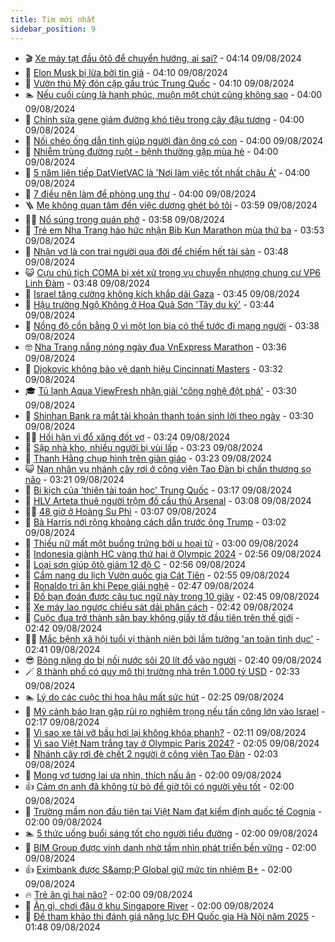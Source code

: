 ```yaml
---
title: Tim mới nhất
sidebar_position: 9
---
```


<!-- vnexpress-tin-moi-nhat:START -->
- 🎬 [Xe máy tạt đầu ôtô để chuyển hướng, ai sai?](https://vnexpress.net/xe-may-tat-dau-oto-de-chuyen-huong-ai-sai-4779489.html) - 04:14 09/08/2024
- 🐎 [Elon Musk bị lừa bởi tin giả](https://vnexpress.net/elon-musk-bi-lua-boi-tin-gia-4779506.html) - 04:10 09/08/2024
- 🦍 [Vườn thú Mỹ đón cặp gấu trúc Trung Quốc](https://vnexpress.net/vuon-thu-my-don-cap-gau-truc-trung-quoc-4779451.html) - 04:10 09/08/2024
- 🏊 [Nếu cuối cùng là hạnh phúc, muộn một chút cũng không sao](https://vnexpress.net/neu-cuoi-cung-la-hanh-phuc-muon-mot-chut-cung-khong-sao-4779477.html) - 04:00 09/08/2024
- 🎊 [Chỉnh sửa gene giảm đường khó tiêu trong cây đậu tương](https://vnexpress.net/chinh-sua-gene-giam-duong-kho-tieu-trong-cay-dau-tuong-4779242.html) - 04:00 09/08/2024
- 🎃 [Nối chéo ống dẫn tinh giúp người đàn ông có con](https://vnexpress.net/noi-cheo-ong-dan-tinh-giup-nguoi-dan-ong-co-con-4779499.html) - 04:00 09/08/2024
- 🧰 [Nhiễm trùng đường ruột - bệnh thường gặp mùa hè](https://vnexpress.net/nhiem-trung-duong-ruot-benh-thuong-gap-mua-he-4779461.html) - 04:00 09/08/2024
- 🔭 [5 năm liên tiếp DatVietVAC là &#39;Nơi làm việc tốt nhất châu Á&#39;](https://vnexpress.net/5-nam-lien-tiep-datvietvac-la-noi-lam-viec-tot-nhat-chau-a-4779330.html) - 04:00 09/08/2024
- 🫶 [7 điều nên làm để phòng ung thư](https://vnexpress.net/7-dieu-nen-lam-de-phong-ung-thu-4779125.html) - 04:00 09/08/2024
- 🪜 [Mẹ không quan tâm đến việc dượng ghét bỏ tôi](https://vnexpress.net/me-khong-quan-tam-den-viec-duong-ghet-bo-toi-4779516.html) - 03:59 09/08/2024
- 👨‍🏫 [Nổ súng trong quán phở](https://vnexpress.net/no-sung-trong-quan-pho-4779509.html) - 03:58 09/08/2024
- 🎊 [Trẻ em Nha Trang háo hức nhận Bib Kun Marathon mùa thứ ba](https://vnexpress.net/tre-em-nha-trang-hao-huc-nhan-bib-kun-marathon-mua-thu-ba-4779541.html) - 03:53 09/08/2024
- 🎊 [Nhận vơ là con trai người qua đời để chiếm hết tài sản](https://vnexpress.net/nhan-vo-la-con-trai-nguoi-qua-doi-de-chiem-het-tai-san-4779368.html) - 03:48 09/08/2024
- 😺 [Cựu chủ tịch COMA bị xét xử trong vụ chuyển nhượng chung cư VP6 Linh Đàm](https://vnexpress.net/cuu-chu-tich-coma-bi-xet-xu-trong-vu-chuyen-nhuong-chung-cu-vp6-linh-dam-4779498.html) - 03:48 09/08/2024
- 🐘 [Israel tăng cường không kích khắp dải Gaza](https://vnexpress.net/israel-tang-cuong-khong-kich-khap-dai-gaza-4779426.html) - 03:45 09/08/2024
- 🌁 [Hậu trường Ngộ Không ở Hoa Quả Sơn &#39;Tây du ký&#39;](https://vnexpress.net/hau-truong-ngo-khong-o-hoa-qua-son-tay-du-ky-4779465.html) - 03:44 09/08/2024
- 🐲 [Nồng độ cồn bằng 0 vì một lon bia có thể tước đi mạng người](https://vnexpress.net/nong-do-con-bang-0-vi-mot-lon-bia-co-the-tuoc-di-mang-nguoi-4779458.html) - 03:38 09/08/2024
- 🤓 [Nha Trang nắng nóng ngày đua VnExpress Marathon](https://vnexpress.net/nha-trang-nang-nong-ngay-dua-vnexpress-marathon-4779306.html) - 03:36 09/08/2024
- 💪 [Djokovic không bảo vệ danh hiệu Cincinnati Masters](https://vnexpress.net/djokovic-khong-bao-ve-danh-hieu-cincinnati-masters-4779520.html) - 03:32 09/08/2024
- 🎓 [Tủ lạnh Aqua ViewFresh nhận giải &#39;công nghệ đột phá&#39;](https://vnexpress.net/tu-lanh-aqua-viewfresh-nhan-giai-cong-nghe-dot-pha-4779491.html) - 03:30 09/08/2024
- 🫣 [Shinhan Bank ra mắt tài khoản thanh toán sinh lời theo ngày](https://vnexpress.net/shinhan-bank-ra-mat-tai-khoan-thanh-toan-sinh-loi-theo-ngay-4779220.html) - 03:30 09/08/2024
- 🧑‍💻 [Hối hận vì đổ xăng đốt vợ](https://vnexpress.net/hoi-han-vi-do-xang-dot-vo-4779507.html) - 03:24 09/08/2024
- 🐲 [Sập nhà kho, nhiều người bị vùi lấp](https://vnexpress.net/sap-nha-kho-nhieu-nguoi-bi-vui-lap-4779513.html) - 03:23 09/08/2024
- 🌝 [Thanh Hằng chụp hình trên giàn giáo](https://vnexpress.net/thanh-hang-chup-hinh-tren-gian-giao-4779492.html) - 03:23 09/08/2024
- 😺 [Nạn nhân vụ nhánh cây rơi ở công viên Tao Đàn bị chấn thương sọ não](https://vnexpress.net/nan-nhan-vu-nhanh-cay-roi-o-cong-vien-tao-dan-bi-chan-thuong-so-nao-4779490.html) - 03:21 09/08/2024
- 🐎 [Bi kịch của &#39;thiên tài toán học&#39; Trung Quốc](https://vnexpress.net/bi-kich-cua-thien-tai-toan-hoc-trung-quoc-4779244.html) - 03:17 09/08/2024
- 🎡 [HLV Arteta thuê người trộm đồ cầu thủ Arsenal](https://vnexpress.net/hlv-arteta-thue-nguoi-trom-do-cau-thu-arsenal-4778951.html) - 03:08 09/08/2024
- 👨‍🏫 [48 giờ ở Hoàng Su Phì](https://vnexpress.net/48-gio-o-hoang-su-phi-4779015.html) - 03:07 09/08/2024
- 🦆 [Bà Harris nới rộng khoảng cách dẫn trước ông Trump](https://vnexpress.net/ba-harris-noi-rong-khoang-cach-dan-truoc-ong-trump-4779420.html) - 03:02 09/08/2024
- 🚦 [Thiếu nữ mất một buồng trứng bởi u hoại tử](https://vnexpress.net/thieu-nu-mat-mot-buong-trung-boi-u-hoai-tu-4779373.html) - 03:00 09/08/2024
- 💫 [Indonesia giành HC vàng thứ hai ở Olympic 2024](https://vnexpress.net/indonesia-gianh-hc-vang-thu-hai-o-olympic-2024-4779475.html) - 02:56 09/08/2024
- 🎉 [Loại sơn giúp ôtô giảm 12 độ C](https://vnexpress.net/loai-son-giup-oto-giam-12-do-c-4779239.html) - 02:56 09/08/2024
- 🌋 [Cẩm nang du lịch Vườn quốc gia Cát Tiên](https://vnexpress.net/cam-nang-du-lich-vuon-quoc-gia-cat-tien-4775984.html) - 02:55 09/08/2024
- 🤖 [Ronaldo tri ân khi Pepe giải nghệ](https://vnexpress.net/ronaldo-tri-an-khi-pepe-giai-nghe-4779457.html) - 02:47 09/08/2024
- 🦏 [Đố bạn đoán được câu tục ngữ này trong 10 giây](https://vnexpress.net/do-ban-doan-duoc-cau-tuc-ngu-nay-trong-10-giay-4779126.html) - 02:45 09/08/2024
- 🦩 [Xe máy lao ngược chiều sát dải phân cách](https://vnexpress.net/xe-may-lao-nguoc-chieu-sat-dai-phan-cach-4779422.html) - 02:42 09/08/2024
- 👺 [Cuộc đua trở thành sân bay không giấy tờ đầu tiên trên thế giới](https://vnexpress.net/cuoc-dua-tro-thanh-san-bay-khong-giay-to-dau-tien-tren-the-gioi-4778965.html) - 02:42 09/08/2024
- 🧑‍🏫 [Mắc bệnh xã hội tuổi vị thành niên bởi lầm tưởng &#39;an toàn tình dục&#39;](https://vnexpress.net/mac-benh-xa-hoi-tuoi-vi-thanh-nien-boi-lam-tuong-an-toan-tinh-duc-4775508.html) - 02:41 09/08/2024
- 😎 [Bỏng nặng do bị nồi nước sôi 20 lít đổ vào người](https://vnexpress.net/bong-nang-do-bi-noi-nuoc-soi-20-lit-do-vao-nguoi-4779436.html) - 02:40 09/08/2024
- 🪄 [8 thành phố có quy mô thị trường nhà trên 1.000 tỷ USD](https://vnexpress.net/8-thanh-pho-co-quy-mo-thi-truong-nha-tren-1-000-ty-usd-4779378.html) - 02:33 09/08/2024
- 🏊 [Lý do các cuộc thi hoa hậu mất sức hút](https://vnexpress.net/ly-do-cac-cuoc-thi-hoa-hau-mat-suc-hut-4778641.html) - 02:25 09/08/2024
- 💃 [Mỹ cảnh báo Iran gặp rủi ro nghiêm trọng nếu tấn công lớn vào Israel](https://vnexpress.net/my-canh-bao-iran-gap-rui-ro-nghiem-trong-neu-tan-cong-lon-vao-israel-4779430.html) - 02:17 09/08/2024
- 🦆 [Vì sao xe tải vỡ bầu hơi lại không khóa phanh?](https://vnexpress.net/vi-sao-xe-tai-vo-bau-hoi-lai-khong-khoa-phanh-4779447.html) - 02:11 09/08/2024
- 🎊 [Vì sao Việt Nam trắng tay ở Olympic Paris 2024?](https://vnexpress.net/vi-sao-viet-nam-trang-tay-o-olympic-paris-2024-4779450.html) - 02:05 09/08/2024
- 👺 [Nhánh cây rơi đè chết 2 người ở công viên Tao Đàn](https://vnexpress.net/nhanh-cay-roi-de-chet-2-nguoi-o-cong-vien-tao-dan-4779452.html) - 02:03 09/08/2024
- 🎡 [Mong vợ tương lai ưa nhìn, thích nấu ăn](https://vnexpress.net/mong-vo-tuong-lai-ua-nhin-thich-nau-an-4779446.html) - 02:00 09/08/2024
- 👍 [Cảm ơn anh đã không từ bỏ để giờ tôi có người yêu tốt](https://vnexpress.net/cam-on-anh-da-khong-tu-bo-de-gio-toi-co-nguoi-yeu-tot-4779224.html) - 02:00 09/08/2024
- 🐎 [Trường mầm non đầu tiên tại Việt Nam đạt kiểm định quốc tế Cognia](https://vnexpress.net/truong-mam-non-dau-tien-tai-viet-nam-dat-kiem-dinh-quoc-te-cognia-4779428.html) - 02:00 09/08/2024
- 🏊 [5 thức uống buổi sáng tốt cho người tiểu đường](https://vnexpress.net/5-thuc-uong-buoi-sang-tot-cho-nguoi-tieu-duong-4779374.html) - 02:00 09/08/2024
- 🦩 [BIM Group được vinh danh nhờ tầm nhìn phát triển bền vững](https://vnexpress.net/bim-group-duoc-vinh-danh-nho-tam-nhin-phat-trien-ben-vung-4779300.html) - 02:00 09/08/2024
- 👍 [Eximbank được S&amp;amp;P Global giữ mức tín nhiệm B+](https://vnexpress.net/eximbank-duoc-s-p-global-giu-muc-tin-nhiem-b-4779130.html) - 02:00 09/08/2024
- 🔥 [Trẻ ăn gì hại não?](https://vnexpress.net/tre-an-gi-hai-nao-4779070.html) - 02:00 09/08/2024
- 💄 [Ăn gì, chơi đâu ở khu Singapore River](https://vnexpress.net/an-gi-choi-dau-o-khu-singapore-river-4776183.html) - 02:00 09/08/2024
- 🤡 [Đề tham khảo thi đánh giá năng lực ĐH Quốc gia Hà Nội năm 2025](https://vnexpress.net/de-tham-khao-thi-danh-gia-nang-luc-dai-hoc-quoc-gia-ha-noi-hsa-2025-4779431.html) - 01:48 09/08/2024<!-- vnexpress-tin-moi-nhat:END -->
